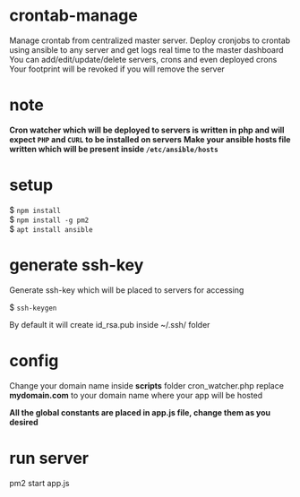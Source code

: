 # crontab-manage
Manage crontab from centralized master server. Deploy cronjobs to crontab using ansible to any server and get logs real time to the master dashboard  
You can add/edit/update/delete servers, crons and even deployed crons  
Your footprint will be revoked if you will remove the server

# note
**Cron watcher which will be deployed to servers is written in php and will expect `PHP` and `CURL` to be installed on servers**
**Make your ansible hosts file written which will be present inside `/etc/ansible/hosts`**

# setup
$ `npm install`  
$ `npm install -g pm2`  
$ `apt install ansible`

# generate ssh-key
Generate ssh-key which will be placed to servers for accessing
  
$ `ssh-keygen`

By default it will create id_rsa.pub inside ~/.ssh/ folder

# config
Change your domain name inside **scripts** folder
cron_watcher.php
replace **mydomain.com** to your domain name where your app will be hosted

**All the global constants are placed in app.js file, change them as you desired**

# run server
pm2 start app.js
